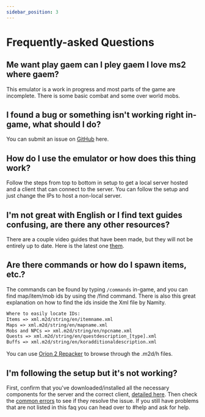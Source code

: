 ```yaml
---
sidebar_position: 3
---
```


# Frequently-asked Questions

## Me want play gaem can I pley gaem I love ms2 where gaem?

This emulator is a work in progress and most parts of the game are incomplete. There is some basic combat and some over world mobs.

## I found a bug or something isn't working right in-game, what should I do?

You can submit an issue on [GitHub](https://github.com/AlanMorel/MapleServer2/issues) here.

## How do I use the emulator or how does this thing work?

Follow the steps from top to bottom in setup to get a local server hosted and a client that can connect to the server. You can follow the setup and just change the IPs to host a non-local server.

## I'm not great with English or I find text guides confusing, are there any other resources?

There are a couple video guides that have been made, but they will not be entirely up to date. Here is the latest one [them](https://www.youtube.com/watch?v=t_8rBcu6Sv8).

## Are there commands or how do I spawn items, etc.?

The commands can be found by typing `/commands` in-game, and you can find map/item/mob ids by using the /find command. There is also this great explanation on how to find the ids inside the Xml file by Namity.

```txt
Where to easily locate IDs:
Items => xml.m2d/string/en/itemname.xml
Maps => xml.m2d/string/en/mapname.xml
Mobs and NPCs => xml.m2d/string/en/npcname.xml
Quests => xml.m2d/string/en/questdescription_[type].xml
Buffs => xml.m2d/string/en/koradditionaldescription.xml
```

You can use [Orion 2 Repacker](https://github.com/AngeloTadeucci/Orion2-Repacker) to browse through the .m2d/h files.

## I'm following the setup but it's not working?

First, confirm that you've downloaded/installed all the necessary components for the server and the correct client, [detailed here](/docs/setup/resources-setup). Then check the [common errors](/docs/fse) to see if they resolve the issue. If you still have problems that are not listed in this faq you can head over to #help and ask for help.
